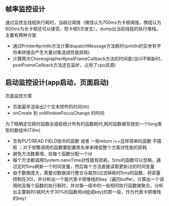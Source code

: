 ## 帧率监控设计
通过监控主线程执行耗时，当超过阈值（微信认为700ms为卡顿阈值，携程认为600ms为长卡顿还可以接受，短卡顿5次发生），dump出当前线程的执行堆栈。
主要有两种方案
- 通过Printer#println方法计算dispatchMessage方法耗时(println的实参有字符串拼接会产生大量对象造成性能损耗)
- 计算两次Choreographer#postFrameCallback方法的时间差(当UI不刷新时，postFrameCallback方法还在监听，占用了cpu资源)

## 启动监控设计(app启动，页面启动)

页面监控方案
- 页面最早渲染出2个文本控件的时间(tti)
- onCreate 到 onWindowFocusChange 的时间


为了精确定位耗时函数会插桩统计所有的函数耗时,耗时函数被存放到一个long类型的数组中(7.6m)
- 含有PUT/READ FIELD指令的函数 或者 一些return i++这样简单的函数 不插桩 ；对于频繁调用的函数要配置黑名单来降低整个方案对性能的损耗
- 避免方法数暴增，给每个函数分配一个id
- 每个方法都调用System.nanoTime对性能有损耗，5ms的函数可以忽略，通过定时5ms刷新一个时间变量，然后每个方法直接读取更新过的时间变量
- 由于数据庞大，需要对数据进行整合与裁剪(过滤掉耗时5ms的函数，将容量控制在30)，并分析出一个能代表卡顿堆栈的key（遍历buffer，计算出一个调用树及每个函数的执行耗时，并对每一级中的一些相同执行函数做聚合，分析出主要耗时(耗时大于30%的函数用id组成key)的那一级，作为代表卡顿堆栈的key）



